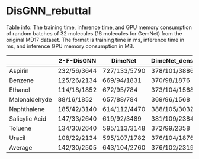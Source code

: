 # DisGNN_rebuttal


Table info: The training time, inference time, and GPU memory consumption of random batches of 32 molecules (16 molecules for GemNet) from the original MD17 dataset. The format is training time in ms, inference time in ms, and inference GPU memory consumption in MB.

|  | 2-F-DisGNN | DimeNet | DimeNet_dense | 3-E-DisGNN | GemNet | TorchMD | GNN-LF |
| --- | --- | --- | --- | --- | --- | --- | --- |
| Aspirin | 232/56/3644 | 727/133/5790 | 378/101/3886 | OOM/OOM/OOM | 2823/612/15980 | 188/32/2065 | 65/10/2791 |
| Benzene | 125/26/2134 | 669/94/1831 | 370/98/1876 | 383/90/6124 | 2242/393/3761 | 478/33/918 | 29/8/95 |
| Ethanol | 114/18/1852 | 672/95/784 | 373/104/1568 | 192/41/3438 | 2256/344/1565 | 417/32/532 | 59/8/54 |
| Malonaldehyde | 88/16/1852 | 657/88/784 | 369/96/1568 | 194/41/3438 | 2237/355/1565 | 753/32/532 | 57/7/68 |
| Naphthalene | 185/42/3140 | 614/112/4470 | 388/105/3032 | OOM/312/17248 | 2613/498/11661 | 265/32/1694 | 61/9/175 |
| Salicylic Acid | 147/33/2640 | 619/92/3489 | 381/109/2384 | OOM/197/12488 | 2577/430/8182 | 239/34/1418 | 59/9/176 |
| Toluene | 134/30/2640 | 595/113/3148 | 372/99/2358 | OOM/164/10528 | 2495/423/7153 | 896/45/1322 | 62/8/176 |
| Uracil | 108/22/2134 | 595/107/1782 | 376/104/1876 | 383/90/6124 | 2165/354/3735 | 118/32/907 | 66/8/99 |
| Average | 142/30/2505 | 643/104/2760 | 376/102/2319 | - | 2426/426/670 | 419/34/1174 | 57/ 9/140 |
